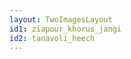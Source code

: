 ```yaml
---
layout: TwoImagesLayout
id1: ziapour_khorus_jangi
id2: tanavoli_heech
---
```


<Arrow x1="450" y1="250" x2="500" y2="250" class="text-blue-600"  />
